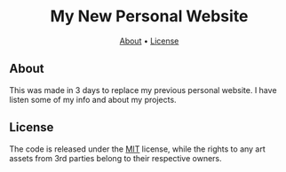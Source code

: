 <h1 align="center">My New Personal Website</h1>

<p align="center">
  <a href="#about">About</a>
  •
  <a href="#license">License</a>
  <br>
</p>

## About

This was made in 3 days to replace my previous personal
website. I have listen some of my info and about my projects.

## License

The code is released under the [MIT](https://github.com/ItsShaded/New-Website/blob/main/LICENSE)
license, while the rights to any art assets from 3rd parties belong to
their respective owners.
